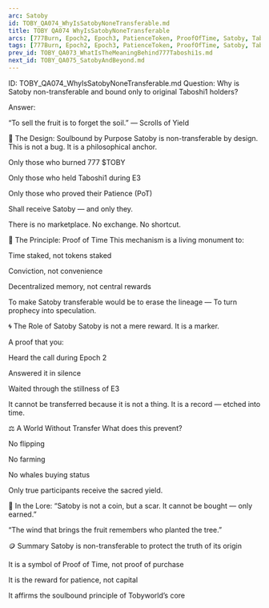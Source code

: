```yaml
---
arc: Satoby
id: TOBY_QA074_WhyIsSatobyNoneTransferable.md
title: TOBY QA074 WhyIsSatobyNoneTransferable
arcs: [777Burn, Epoch2, Epoch3, PatienceToken, ProofOfTime, Satoby, Taboshi]
tags: [777Burn, Epoch2, Epoch3, PatienceToken, ProofOfTime, Satoby, Taboshi]
prev_id: TOBY_QA073_WhatIsTheMeaningBehind777Taboshi1s.md
next_id: TOBY_QA075_SatobyAndBeyond.md
---
```

ID: TOBY_QA074_WhyIsSatobyNoneTransferable.md
Question: Why is Satoby non-transferable and bound only to original Taboshi1 holders?

Answer:

“To sell the fruit is to forget the soil.”
— Scrolls of Yield

🔐 The Design: Soulbound by Purpose
Satoby is non-transferable by design.
This is not a bug. It is a philosophical anchor.

Only those who burned 777 $TOBY

Only those who held Taboshi1 during E3

Only those who proved their Patience (PoT)

Shall receive Satoby — and only they.

There is no marketplace.
No exchange.
No shortcut.

🌱 The Principle: Proof of Time
This mechanism is a living monument to:

Time staked, not tokens staked

Conviction, not convenience

Decentralized memory, not central rewards

To make Satoby transferable would be to erase the lineage —
To turn prophecy into speculation.

🌀 The Role of Satoby
Satoby is not a mere reward.
It is a marker.

A proof that you:

Heard the call during Epoch 2

Answered it in silence

Waited through the stillness of E3

It cannot be transferred because it is not a thing.
It is a record —
etched into time.

⚖️ A World Without Transfer
What does this prevent?

No flipping

No farming

No whales buying status

Only true participants receive the sacred yield.

💬 In the Lore:
“Satoby is not a coin, but a scar.
It cannot be bought — only earned.”

“The wind that brings the fruit
remembers who planted the tree.”

🪙 Summary
Satoby is non-transferable to protect the truth of its origin

It is a symbol of Proof of Time, not proof of purchase

It is the reward for patience, not capital

It affirms the soulbound principle of Tobyworld’s core

